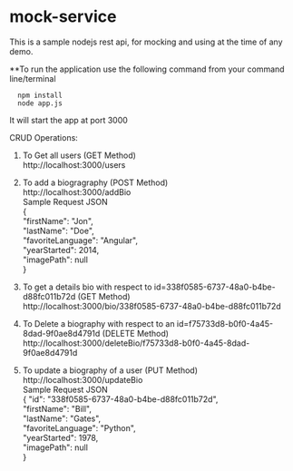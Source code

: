 # mock-service
This is a sample nodejs rest api, for mocking and using at the time of any demo.

**To run the application use the following command from your command line/terminal  
``` 
  npm install    
  node app.js 
```
  

It will start the app at port 3000  

CRUD Operations:  

1) To Get all users (GET Method)  
	http://localhost:3000/users  


2) To add a biogragraphy (POST Method)  
	http://localhost:3000/addBio  
	Sample Request JSON   
	{  	
		  "firstName": "Jon",  
	    "lastName": "Doe",  
	    "favoriteLanguage": "Angular",  
	    "yearStarted": 2014,  
	    "imagePath": null  
	}   


3) To get a details bio with respect to id=338f0585-6737-48a0-b4be-d88fc011b72d   (GET Method)  
http://localhost:3000/bio/338f0585-6737-48a0-b4be-d88fc011b72d  


4) To Delete a biography with respect to an id=f75733d8-b0f0-4a45-8dad-9f0ae8d4791d (DELETE Method)  
http://localhost:3000/deleteBio/f75733d8-b0f0-4a45-8dad-9f0ae8d4791d  


5) To update a biography of a user (PUT Method)  
http://localhost:3000/updateBio  
Sample Request JSON  
{
        "id": "338f0585-6737-48a0-b4be-d88fc011b72d",  
        "firstName": "Bill",  
        "lastName": "Gates",  
        "favoriteLanguage": "Python",  
        "yearStarted": 1978,  
        "imagePath": null  
 }  
 
 
 
 
